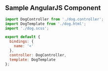 ## Sample AngularJS Component

```javascript
import DogController from './dog.controller';
import DogTemplate from './dog.html';
import './dog.scss';

export default {
  bindings: {
    name: '<'
  },
  controller: DogController,
  template: DogTemplate
};
```
